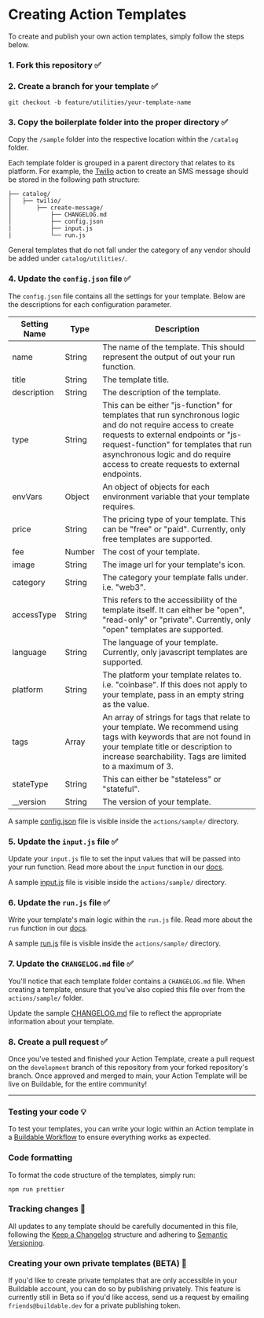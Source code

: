 # Creating Action Templates

To create and publish your own action templates, simply follow the steps below.

### 1. Fork this repository ✅

### 2. Create a branch for your template ✅

`git checkout -b feature/utilities/your-template-name`

### 3. Copy the boilerplate folder into the proper directory ✅

Copy the `/sample` folder into the respective location within the `/catalog` folder.

Each template folder is grouped in a parent directory that relates to its platform. For example, the <a href="https://www.twilio.com/" target="_blank">Twilio</a> action to create an SMS message should be stored in the following path structure:

```
├── catalog/
│   ├── twilio/
│       ├── create-message/
│           ├── CHANGELOG.md
│           ├── config.json
|           ├── input.js
|           └── run.js
```

General templates that do not fall under the category of any vendor should be added under `catalog/utilities/`.

### 4. Update the `config.json` file ✅

The `config.json` file contains all the settings for your template. Below are the descriptions for each configuration parameter.

<table>
<thead>
  <tr>
    <th>Setting Name</th>
    <th>Type</th>
    <th>Description</th>
  </tr>
</thead>
<tbody>
  <tr>
    <td>name</td>
    <td>String</td>
    <td>The name of the template. This should represent the output of out your run function.</td>
  </tr>
  <tr>
    <td>title</td>
    <td>String</td>
    <td>The template title.</td>
  </tr>
  <tr>
    <td>description</td>
    <td>String</td>
    <td>The description of the template.</td>
  </tr>
  <tr>
    <td>type</td>
    <td>String</td>
    <td>This can be either "js-function" for templates that run synchronous logic and do not require access to create requests to external endpoints or "js-request-function" for templates that run asynchronous logic and do require access to create requests to external endpoints. </td>
  </tr>
  <tr>
    <td>envVars</td>
    <td>Object</td>
    <td>An object of objects for each environment variable that your template requires.</td>
  </tr>
  <tr>
    <td>price</td>
    <td>String</td>
    <td>The pricing type of your template. This can be "free" or "paid". Currently, only free templates are supported.</td>
  </tr>
  <tr>
    <td>fee</td>
    <td>Number</td>
    <td>The cost of your template.</td>
  </tr>
  <tr>
    <td>image</td>
    <td>String</td>
    <td>The image url for your template's icon.</td>
  </tr>
  <tr>
    <td>category</td>
    <td>String</td>
    <td>The category your template falls under. i.e. "web3".</td>
  </tr>
  <tr>
    <td>accessType</td>
    <td>String</td>
    <td>This refers to the accessibility of the template itself. It can either be "open", "read-only" or "private". Currently, only "open" templates are supported.</td>
  </tr>
  <tr>
    <td>language</td>
    <td>String</td>
    <td>The language of your template. Currently, only javascript templates are supported.</td>
  </tr>
  <tr>
    <td>platform</td>
    <td>String</td>
    <td>The platform your template relates to. i.e. "coinbase". If this does not apply to your template, pass in an empty string as the value.</td>
  </tr>
  <tr>
    <td>tags</td>
    <td>Array</td>
    <td>An array of strings for tags that relate to your template. We recommend using tags with keywords that are not found in your template title or description to increase searchability. Tags are limited to a maximum of 3.</td>
  </tr>
  <tr>
    <td>stateType</td>
    <td>String</td>
    <td>This can either be "stateless" or "stateful".</td>
  </tr>
  <tr>
    <td>__version</td>
    <td>String</td>
    <td>The version of your template.</td>
  </tr>
</tbody>
</table>

A sample [config.json](/sample/config.json) file is visible inside the `actions/sample/` directory.

### 5. Update the `input.js` file ✅

Update your `input.js` file to set the input values that will be passed into your run function. Read more about the `input` function in our [docs](https://docs.buildable.dev/workflows/building-workflows).

A sample [input.js](/sample/input.js) file is visible inside the `actions/sample/` directory.

### 6. Update the `run.js` file ✅

Write your template's main logic within the `run.js` file. Read more about the `run` function in our [docs](https://docs.buildable.dev/workflows/building-workflows).

A sample [run.js](/sample/run.js) file is visible inside the `actions/sample/` directory.

### 7. Update the `CHANGELOG.md` file ✅

You'll notice that each template folder contains a `CHANGELOG.md` file. When creating a template, ensure that you've also copied this file over from the `actions/sample/` folder. 

Update the sample [CHANGELOG.md](/sample/CHANGELOG.md) file to reflect the appropriate information about your template.

### 8. Create a pull request ✅

Once you've tested and finished your Action Template, create a pull request on the `development` branch of this repository from your forked repository's branch. Once approved and merged to main, your Action Template will be live on Buildable, for the entire community!

---

### Testing your code 💡

To test your templates, you can write your logic within an Action template in a [Buildable Workflow](https://docs.buildable.dev/workflows/building-workflows) to ensure everything works as expected.

### Code formatting

To format the code structure of the templates, simply run:

```
npm run prettier
```

### Tracking changes 📝

All updates to any template should be carefully documented in this file, following the [Keep a Changelog](https://keepachangelog.com/en/1.0.0/) structure and adhering to [Semantic Versioning](http://semver.org/).

### Creating your own private templates (BETA) 🤫

If you'd like to create private templates that are only accessible in your Buildable account, you can do so by publishing privately. This feature is currently still in Beta so if you'd like access, send us a request by emailing `friends@buildable.dev` for a private publishing token.
